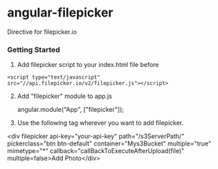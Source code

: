 angular-filepicker
==================
Directive for filepicker.io

<h3> Getting Started</h3>

  1. Add filepicker script to your index.html file before </body>

    <script type="text/javascript" src="//api.filepicker.io/v2/filepicker.js"></script>

  2. Add "filepicker" module to app.js

      angular.module("App", ["filepicker"]);

  3. Use the following tag wherever you want to add filepicker. 

&lt;div filepicker api-key=&quot;your-api-key&quot; path=&quot;/s3ServerPath/&quot; pickerclass=&quot;btn btn-default&quot; container=&quot;Mys3Bucket&quot; multiple=&quot;true&quot; mimetype=&quot;*&quot; callback=&quot;callBackToExecuteAfterUpload(file)&quot; multiple=false&gt;Add Photo&lt;/div&gt;

